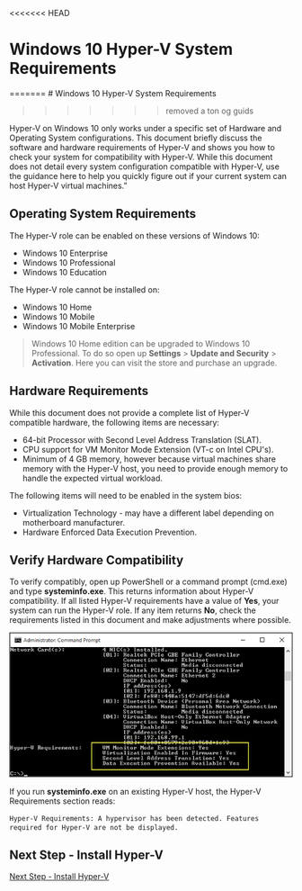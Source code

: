<<<<<<< HEAD
# Windows 10 Hyper-V System Requirements
=======
﻿# Windows 10 Hyper-V System Requirements
>>>>>>> removed a ton og guids

Hyper-V on Windows 10 only works under a specific set of Hardware and Operating System configurations. This document briefly discuss the software and hardware requirements of Hyper-V and shows you how to check your system for compatibility with Hyper-V. While this document does not detail every system configuration compatible with Hyper-V, use the guidance here to help you quickly figure out if your current system can host Hyper-V virtual machines.”

## Operating System Requirements

The Hyper-V role can be enabled on these versions of Windows 10:

- Windows 10 Enterprise
- Windows 10 Professional
- Windows 10 Education

The Hyper-V role cannot be installed on:

- Windows 10 Home
- Windows 10 Mobile
- Windows 10 Mobile Enterprise

>Windows 10 Home edition can be upgraded to Windows 10 Professional. To do so open up **Settings** > **Update and Security** > **Activation**. Here you can visit the store and purchase an upgrade.

## Hardware Requirements

While this document does not provide a complete list of Hyper-V compatible hardware, the following items are necessary:
	
- 64-bit Processor with Second Level Address Translation (SLAT).
- CPU support for VM Monitor Mode Extension (VT-c on Intel CPU's).
- Minimum of 4 GB memory, however because virtual machines share memory with the Hyper-V host, you need to provide enough memory to handle the expected virtual workload.

The following items will need to be enabled in the system bios:
- Virtualization Technology - may have a different label depending on motherboard manufacturer.
- Hardware Enforced Data Execution Prevention.

## Verify Hardware Compatibility

To verify compatibly, open up PowerShell or a command prompt (cmd.exe) and type **systeminfo.exe**. This returns information about Hyper-V compatibility.
If all listed Hyper-V requirements have a value of **Yes**, your system can run the Hyper-V role. If any item returns **No**, check the requirements listed in this document and make adjustments where possible.

![](media/SystemInfo_upd.png)

If you run **systeminfo.exe** on an existing Hyper-V host, the Hyper-V Requirements section reads:

```
Hyper-V Requirements: A hypervisor has been detected. Features required for Hyper-V are not be displayed.
```

## Next Step - Install Hyper-V
[Next Step - Install Hyper-V](walkthrough_install.md)
